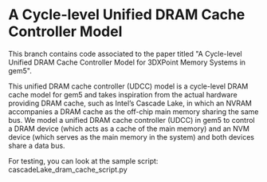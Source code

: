 # A Cycle-level Unified DRAM Cache Controller Model

This branch contains code associated to the paper titled "A Cycle-level Unified DRAM Cache Controller Model for 3DXPoint Memory Systems in gem5".

This unified DRAM cache controller (UDCC) model is a cycle-level DRAM cache model for gem5 and takes inspiration from
the actual hardware providing DRAM cache, such as Intel’s Cascade Lake, in which an NVRAM accompanies a DRAM cache as the off-chip main 
memory sharing the same bus. We model a unified DRAM cache controller (UDCC) in gem5 to control a DRAM device (which acts as a cache of 
the main memory) and an NVM device (which serves as the main memory in the system) and both devices share a data bus.

For testing, you can look at the sample script: cascadeLake_dram_cache_script.py
